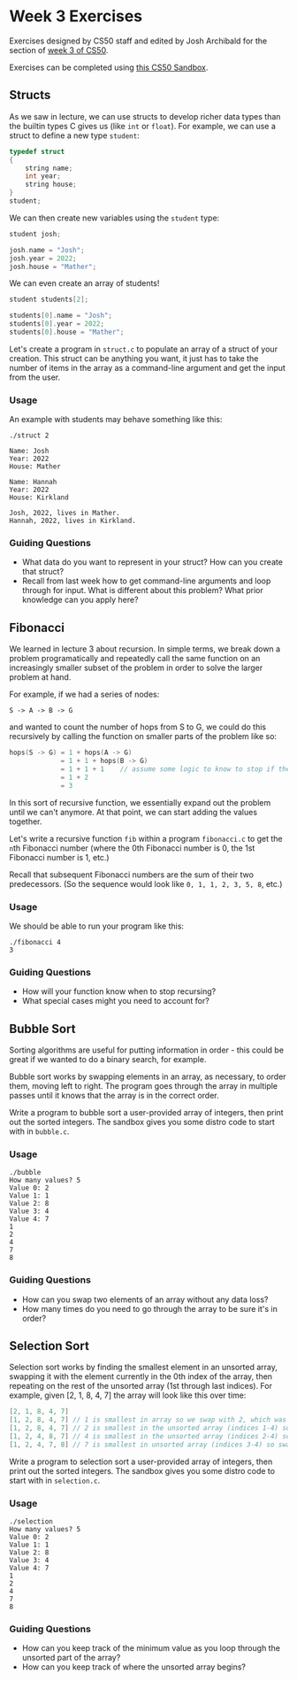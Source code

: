 # Week 3 Exercises

Exercises designed by CS50 staff and edited by Josh Archibald for the section of [week 3 of CS50](https://cs50.harvard.edu/college/weeks/3).

Exercises can be completed using [this CS50 Sandbox](http://bit.ly/2mfYLBq).

## Structs

As we saw in lecture, we can use structs to develop richer data types than the builtin types C gives us (like `int` or `float`). For example, we can use a struct to define a new type `student`:

```c
typedef struct
{
    string name;
    int year;
    string house;
}
student;
```

We can then create new variables using the `student` type:

```c
student josh;

josh.name = "Josh";
josh.year = 2022;
josh.house = "Mather";
```

We can even create an array of students!

```c
student students[2];

students[0].name = "Josh";
students[0].year = 2022;
students[0].house = "Mather";
```

Let's create a program in `struct.c` to populate an array of a struct of your creation. This struct can be anything you want, it just has to take the number of items in the array as a command-line argument and get the input from the user.

### Usage

An example with students may behave something like this:

```
./struct 2

Name: Josh
Year: 2022
House: Mather

Name: Hannah
Year: 2022
House: Kirkland

Josh, 2022, lives in Mather.
Hannah, 2022, lives in Kirkland.
```

### Guiding Questions

- What data do you want to represent in your struct? How can you create that struct?
- Recall from last week how to get command-line arguments and loop through for input. What is different about this problem? What prior knowledge can you apply here?


## Fibonacci

We learned in lecture 3 about recursion. In simple terms, we break down a problem programatically and repeatedly call the same function on an increasingly smaller subset of the problem in order to solve the larger problem at hand.

For example, if we had a series of nodes:

`S -> A -> B -> G`

and wanted to count the number of hops from S to G, we could do this recursively by calling the function on smaller parts of the problem like so:

```c
hops(S -> G) = 1 + hops(A -> G)
             = 1 + 1 + hops(B -> G)
             = 1 + 1 + 1    // assume some logic to know to stop if the node is G
             = 1 + 2
             = 3
```

In this sort of recursive function, we essentially expand out the problem until we can't anymore. At that point, we can start adding the values together.

Let's write a recursive function `fib` within a program `fibonacci.c` to get the `n`th Fibonacci number (where the 0th Fibonacci number is 0, the 1st Fibonacci number is 1, etc.)

Recall that subsequent Fibonacci numbers are the sum of their two predecessors. (So the sequence would look like `0, 1, 1, 2, 3, 5, 8`, etc.)

### Usage

We should be able to run your program like this:

```
./fibonacci 4
3
```

### Guiding Questions

- How will your function know when to stop recursing?
- What special cases might you need to account for?


## Bubble Sort

Sorting algorithms are useful for putting information in order - this could be great if we wanted to do a binary search, for example.

Bubble sort works by swapping elements in an array, as necessary, to order them, moving left to right. The program goes through the array in multiple passes until it knows that the array is in the correct order.

Write a program to bubble sort a user-provided array of integers, then print out the sorted integers. The sandbox gives you some distro code to start with in `bubble.c`.

### Usage

```
./bubble
How many values? 5
Value 0: 2
Value 1: 1
Value 2: 8
Value 3: 4
Value 4: 7
1
2
4
7
8
```

### Guiding Questions

- How can you swap two elements of an array without any data loss?
- How many times do you need to go through the array to be sure it's in order?


## Selection Sort

Selection sort works by finding the smallest element in an unsorted array, swapping it with the element currently in the 0th index of the array, then repeating on the rest of the unsorted array (1st through last indices). For example, given [2, 1, 8, 4, 7] the array will look like this over time:

```c
[2, 1, 8, 4, 7]
[1, 2, 8, 4, 7] // 1 is smallest in array so we swap with 2, which was in 0th index
[1, 2, 8, 4, 7] // 2 is smallest in the unsorted array (indices 1-4) so stays the same
[1, 2, 4, 8, 7] // 4 is smallest in the unsorted array (indices 2-4) so swaps with 8, which was in 2nd index
[1, 2, 4, 7, 8] // 7 is smallest in unsorted array (indices 3-4) so swaps with 8, which was in 3rd index
```

Write a program to selection sort a user-provided array of integers, then print out the sorted integers. The sandbox gives you some distro code to start with in `selection.c`.

### Usage

```
./selection
How many values? 5
Value 0: 2
Value 1: 1
Value 2: 8
Value 3: 4
Value 4: 7
1
2
4
7
8
```

### Guiding Questions

- How can you keep track of the minimum value as you loop through the unsorted part of the array?
- How can you keep track of where the unsorted array begins?